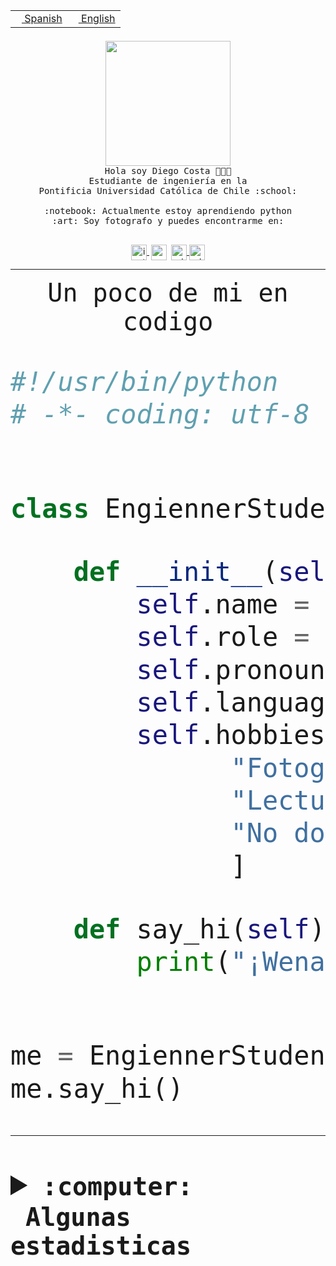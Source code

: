 <table border="0"  align="right">
 <tr><td><a href="README.md"><img src="https://upload.wikimedia.org/wikipedia/commons/thumb/8/89/Bandera_de_Espa%C3%B1a.svg/1200px-Bandera_de_Espa%C3%B1a.svg.png" height="10"> Spanish</a></td>
 <td><a href="README.en.md"><img src="https://upload.wikimedia.org/wikipedia/commons/a/a4/Flag_of_the_United_States.svg" height="10"> English</a></td></tr>
</table><br><br><br>


<p align="center">
  <img src="https://github.com/diegocostares/diegocostares/blob/main/Images/aaa2.gif?raw=true" height="200px" weight="200px">
  <br><samp>
    Hola soy Diego Costa 👨🏻‍💻<br>
    Estudiante de ingeniería en la <br>
    Pontificia Universidad Católica de Chile :school:<br>
  <br>
    :notebook: Actualmente estoy aprendiendo python <br>
    :art: Soy fotografo y puedes encontrarme en: <br>
  <br></samp>
  
</p>

<p align="center">
   <a href="https://instagram.com/diegocosta_no" target="blank">
    <img 
    align="center" src="https://cdn.jsdelivr.net/npm/simple-icons@3.0.1/icons/instagram.svg" alt="instagram" height="25px" width="25px" />
  </a>
  <a style="border: 3px solid; color: white;"href="https://t.me/diegocosta_no" target="blank">
  <img
  align="center" alt="Telegram" width="25px" src="https://icons-for-free.com/iconfiles/png/512/Telegram-1324888767380505522.png" />
</a>
<a href="https://api.whatsapp.com/send?phone=56971897835&text=Hola!" target="blank">
  <img
  align="center" alt="wtsp" width="25px" src="https://img.icons8.com/pastel-glyph/2x/whatsapp--v2.png" />
</a>
<a href="https://www.linkedin.com/in/diego-costa-786249213/" target="blank">
  <img
  align="center" alt="wtsp" width="25px" src="https://img.icons8.com/metro/452/linkedin.png" />
</a>

  </a>
</p>

---


<p align="center"><font size="25"><samp>Un poco de mi en codigo</samp></front></p>


```python
#!/usr/bin/python
# -*- coding: utf-8 -*-


class EngiennerStudent:

    def __init__(self):
        self.name = "Diego Costa"
        self.role = "Estudiante"
        self.pronouns = "he/him"
        self.language_spoken = ["es_CL", "en_US"]
        self.hobbies = [
              "Fotografia",
              "Lectura",
              "No dormir",
              ]

    def say_hi(self):
        print("¡Wena mundo!")


me = EngiennerStudent()
me.say_hi()
```
---
<details>
  <summary><b><samp>:computer: &nbsp;Algunas estadisticas</samp></b></summary>
  <br/></p>

<!--START_SECTION:waka-->
![Code Time](http://img.shields.io/badge/Code%20Time-1%2C097%20hrs%2011%20mins-blue)

**Soy nocturno 🦉** 

```text
🌞 Mañana                 59 commits          ░░░░░░░░░░░░░░░░░░░░░░░░░   01.58 % 
🌆 Día                    1203 commits        ████████░░░░░░░░░░░░░░░░░   32.27 % 
🌃 Tarde                  1596 commits        ███████████░░░░░░░░░░░░░░   42.81 % 
🌙 Noche                  870 commits         ██████░░░░░░░░░░░░░░░░░░░   23.34 % 
```
📅 **Soy más productivo los Martes** 

```text
Lunes                    581 commits         ████░░░░░░░░░░░░░░░░░░░░░   15.58 % 
Martes                   638 commits         ████░░░░░░░░░░░░░░░░░░░░░   17.11 % 
Miércoles                491 commits         ███░░░░░░░░░░░░░░░░░░░░░░   13.17 % 
Jueves                   560 commits         ████░░░░░░░░░░░░░░░░░░░░░   15.02 % 
Viernes                  549 commits         ████░░░░░░░░░░░░░░░░░░░░░   14.73 % 
Sábado                   341 commits         ██░░░░░░░░░░░░░░░░░░░░░░░   09.15 % 
Domingo                  568 commits         ████░░░░░░░░░░░░░░░░░░░░░   15.24 % 
```


📊 **Esta semana me dediqué a** 

```text
🐱‍💻 Proyectos: 
t4                       5 hrs 12 mins       ███████████░░░░░░░░░░░░░░   42.01 % 
2023-1-S4-Grupo2-Backend 1 hr 57 mins        ████░░░░░░░░░░░░░░░░░░░░░   15.81 % 
respaldo                 1 hr 26 mins        ███░░░░░░░░░░░░░░░░░░░░░░   11.60 % 
2023-1-S4-Grupo2-IA      1 hr 19 mins        ███░░░░░░░░░░░░░░░░░░░░░░   10.70 % 
2023-1-S4-Grupo2-Scraper 55 mins             ██░░░░░░░░░░░░░░░░░░░░░░░   07.51 % 
```


 Last Updated on 05/07/2023 22:21:52 UTC
<!--END_SECTION:waka-->
  
  

<p align="center"> <img src="https://github-readme-stats.vercel.app/api?username=diegocostares&show_icons=true&theme=ayu-mirage" alt="abhisheknaiidu" /></p>
 
</details>
